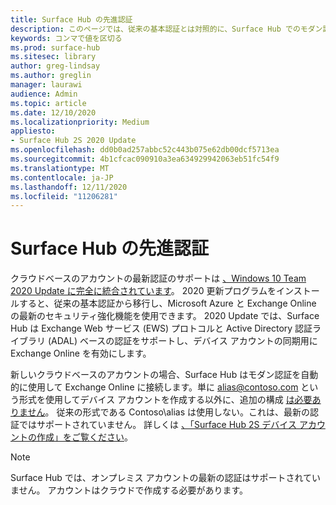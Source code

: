 ```yaml
---
title: Surface Hub の先進認証
description: このページでは、従来の基本認証とは対照的に、Surface Hub でのモダン認証の使用について説明します。
keywords: コンマで値を区切る
ms.prod: surface-hub
ms.sitesec: library
author: greg-lindsay
ms.author: greglin
manager: laurawi
audience: Admin
ms.topic: article
ms.date: 12/10/2020
ms.localizationpriority: Medium
appliesto:
- Surface Hub 2S 2020 Update
ms.openlocfilehash: dd0b0ad257abbc52c443b075e62db00dcf5713ea
ms.sourcegitcommit: 4b1cfcac090910a3ea634929942063eb51fc54f9
ms.translationtype: MT
ms.contentlocale: ja-JP
ms.lasthandoff: 12/11/2020
ms.locfileid: "11206281"
---
```

# Surface Hub の先進認証

クラウドベースのアカウントの最新認証のサポートは [、Windows 10 Team 2020 Update に完全に統合されています](surface-hub-2020-update.md)。 2020 更新プログラムをインストールすると、従来の基本認証から移行し、Microsoft Azure と Exchange Online の最新のセキュリティ強化機能を使用できます。 2020 Update では、Surface Hub は Exchange Web サービス (EWS) プロトコルと Active Directory 認証ライブラリ (ADAL) ベースの認証をサポートし、デバイス アカウントの同期用に Exchange Online を有効にします。

新しいクラウドベースのアカウントの場合、Surface Hub はモダン認証を自動的に使用して Exchange Online に接続します。単に alias@contoso.com という形式を使用してデバイス アカウントを作成する以外に、追加の構成 [は必要ありません](mailto:alias@contoso.com)。 従来の形式である Contoso\alias は使用しない。これは、最新の認証ではサポートされていません。 詳しくは [、「Surface Hub 2S デバイス アカウントの作成」をご覧ください](https://docs.microsoft.com/surface-hub/surface-hub-2s-account)。

> [!NOTE]
> Surface Hub では、オンプレミス アカウントの最新の認証はサポートされていません。 アカウントはクラウドで作成する必要があります。

